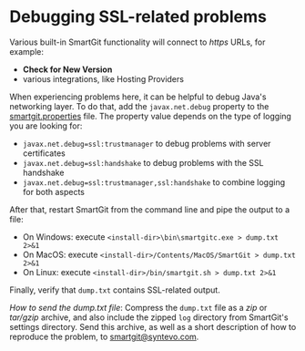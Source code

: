 # Debugging SSL-related problems

Various built-in SmartGit functionality will connect to *https* URLs, for example:

- **Check for New Version**
- various integrations, like Hosting Providers

When experiencing problems here, it can be helpful to debug Java's networking layer.
To do that, add the `javax.net.debug` property to the [smartgit.properties](../../Manual/GUI/AdvancedSettings/Low-Level-Properties.md) file.
The property value depends on the type of logging you are looking for:

* `javax.net.debug=ssl:trustmanager` to debug problems with server certificates
* `javax.net.debug=ssl:handshake` to debug problems with the SSL handshake
* `javax.net.debug=ssl:trustmanager,ssl:handshake` to combine logging for both aspects

After that, restart SmartGit from the command line and pipe the output to a file:

- On Windows: execute `<install-dir>\bin\smartgitc.exe > dump.txt 2>&1`
- On MacOS: execute `<install-dir>/Contents/MacOS/SmartGit > dump.txt 2>&1`
- On Linux: execute `<install-dir>/bin/smartgit.sh > dump.txt 2>&1`

Finally, verify that `dump.txt` contains SSL-related output.

*How to send the dump.txt file*:
Compress the `dump.txt` file as a *zip* or *tar/gzip* archive, and also include the zipped `log` directory from SmartGit's settings directory.
Send this archive, as well as a short description of how to reproduce the problem, to <smartgit@syntevo.com>.
